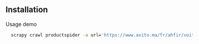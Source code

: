 
## Installation

Usage demo

```bash
  scrapy crawl productspider -a url='https://www.avito.ma/fr/ahfir/voitures-%C3%A0_vendre'
```
    
